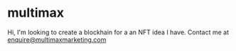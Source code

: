 # multimax
Hi, I'm looking to create a blockhain
 for a an NFT idea I have. 
Contact me at enquire@multimaxmarketing.com

